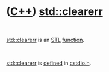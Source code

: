 



 

 

 

 

 

([C++](Cpp.htm)) [std::clearerr](CppClearerr.htm)
=================================================

 

[std::clearerr](CppClearerr.htm) is an [STL](CppStl.htm)
[function](CppFunction.htm).

 

[std::clearerr](CppClearerr.htm) is [defined](CppDefinition.htm) in
[cstdio.h](CppCstdioH.htm).

 

 

 

 

 





 



